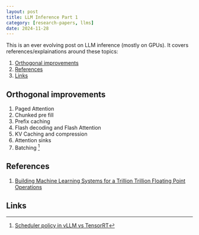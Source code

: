 ```yaml
---
layout: post
title: LLM Inference Part 1
category: [research-papers, llms]
date: 2024-11-28
---
```


This is an ever evolving post on LLM inference (mostly on GPUs). It covers references/explainations around these topics:

1. [Orthogonal improvements](#orthogonal-improvements)
2. [References](#references)
3. [Links](#links)

## Orthogonal improvements

1. Paged Attention
2. Chunked pre fill
3. Prefix caching
4. Flash decoding and Flash Attention
5. KV Caching and compression
6. Attention sinks
7. Batching [^1]

## References

1. [Building Machine Learning Systems for a Trillion Trillion Floating Point Operations](https://www.youtube.com/watch?app=desktop&si=t_eb7RqLVsz0wmJ-&v=139UPjoq7Kw&feature=youtu.be)

## Links

[^1]: [Scheduler policy in vLLM vs TensorRT](https://blog.squeezebits.com/vllm-vs-tensorrtllm-4-which-scheduler-wins--33083)
